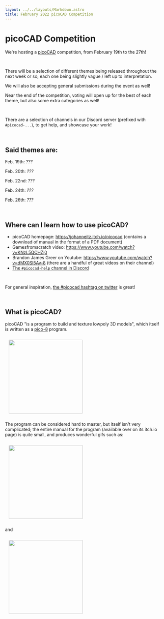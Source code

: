 ```yaml
---
layout: ../../layouts/Markdown.astro
title: February 2022 picoCAD Competition
---
```

<style>
    img {
        margin: 0.75rem;
        height: 15rem;
    }
</style>

# picoCAD Competition

We're hosting a [picoCAD](https://johanpeitz.itch.io/picocad) competition, from February 19th to the 27th!

<br/>

There will be a selection of different themes being released throughout the next week or so, each one being slightly vague / left up to interpretation.

We will also be accepting general submissions during the event as well!

Near the end of the competition, voting will open up for the best of each theme, but also some extra categories as well!

<br/>

There are a selection of channels in our Discord server (prefixed with `#picocad-...`), to get help, and showcase your work!

<br/>

## Said themes are:

Feb. 19th: _???_

Feb. 20th: _???_

Feb. 22nd: _???_

Feb. 24th: _???_

Feb. 26th: _???_

<br/>

## Where can I learn how to use picoCAD?

- picoCAD homepage: https://johanpeitz.itch.io/picocad (contains a download of manual in the format of a PDF document)
- Gamesfromscratch video: https://www.youtube.com/watch?v=KNzL5QCHZj0
- Brandon James Greer on Youtube: https://www.youtube.com/watch?v=dMX0SI5Av-8 (there are a handful of great videos on their channel)
- [The `#picocad-help` channel in Discord](https://discord.com/channels/514110851016556567/943927201714294816)

<br/>

For general inspiration, [the #picocad hashtag on twitter](https://twitter.com/hashtag/picocad) is great!

<br/>

## What is picoCAD?

picoCAD "is a program to build and texture lowpoly 3D models", which itself is written as a [pico-8](https://www.lexaloffle.com/pico-8.php) program.

<img src="https://img.itch.zone/aW1hZ2UvODg0NjIzLzUyNTM1MDAuZ2lm/347x500/Hi5LnO.gif" />

The program can be considered hard to master, but itself isn't very complicated; the entire manual for the program (available over on its itch.io page) is quite small, and produces wonderful gifs such as:

<img src="https://img.itch.zone/aW1hZ2UvODg0NjIzLzUyNTM2MjEuZ2lm/347x500/crf40l.gif" />

and

<img src="https://img.itch.zone/aW1hZ2UvODg0NjIzLzUyNTM2MjIuZ2lm/347x500/DfPIcN.gif" />

<br/>
